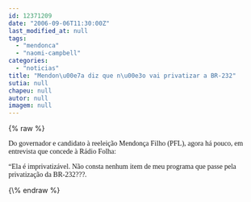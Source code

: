 ```yaml
---
id: 12371209
date: "2006-09-06T11:30:00Z"
last_modified_at: null
tags:
  - "mendonca"
  - "naomi-campbell"
categories:
  - "noticias"
title: "Mendon\u00e7a diz que n\u00e3o vai privatizar a BR-232"
sutia: null
chapeu: null
autor: null
imagem: null
---
```

{\% raw %}
<p><P><FONT face=Verdana>Do governador e candidato à reeleição Mendonça Filho (PFL), agora há pouco, em entrevista que concede à Rádio Folha:</FONT></P></p>
<p><P><FONT face=Verdana>“Ela é imprivatizável. Não consta nenhum item de meu programa que passe pela privatização da BR-232???.</FONT></P> </p>
{\% endraw %}